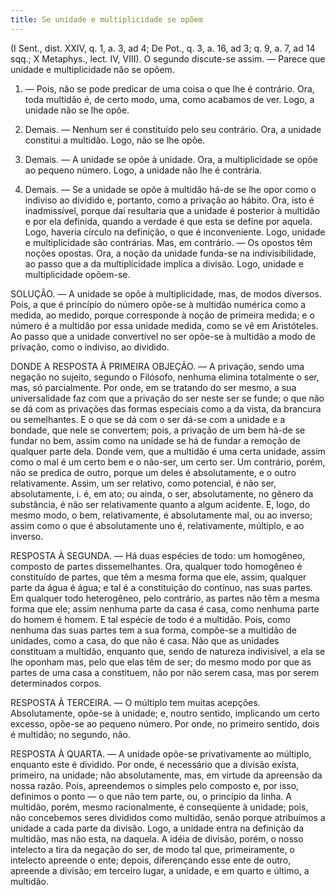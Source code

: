 ```yaml
---
title: Se unidade e multiplicidade se opõem
---
```


(I Sent., dist. XXIV, q. 1, a. 3, ad 4; De Pot., q. 3, a. 16, ad 3; q. 9, a. 7, ad 14 sqq.; X Metaphys., lect. IV, VIII).
  O segundo discute-se assim. — Parece que unidade e multiplicidade não se opõem.  

1. — Pois, não se pode predicar de uma coisa o que lhe é contrário. Ora, toda multidão é, de certo modo, uma, como acabamos de ver. Logo, a unidade não se lhe opõe.  

2. Demais. — Nenhum ser é constituído pelo seu contrário. Ora, a unidade constitui a multidão. Logo, não se lhe opõe.  

3. Demais. — A unidade se opõe à unidade. Ora, a multiplicidade se opõe ao pequeno número. Logo, a unidade não lhe é contrária.  

4. Demais. — Se a unidade se opõe à multidão há-de se lhe opor como o indiviso ao dividido e, portanto, como a privação ao hábito. Ora, isto é inadmissível, porque daí resultaria que a unidade é posterior à multidão e por ela definida, quando a verdade é que esta se define por aquela. Logo, haveria círculo na definição, o que é inconveniente. Logo, unidade e multiplicidade são contrárias.  Mas, em contrário. — Os opostos têm noções opostas. Ora, a noção da unidade funda-se na indivisibilidade, ao passo que a da multiplicidade implica a divisão. Logo, unidade e multiplicidade opõem-se.  

SOLUÇÃO. — A unidade se opõe à multiplicidade, mas, de modos diversos. Pois, a que é princípio do número opõe-se à multidão numérica como a medida, ao medido, porque corresponde à noção de primeira medida; e o número é a multidão por essa unidade medida, como se vê em Aristóteles. Ao passo que a unidade convertível no ser opõe-se à multidão a modo de privação, como o indiviso, ao dividido.  

DONDE A RESPOSTA À PRIMEIRA OBJEÇÃO. — A privação, sendo uma negação no sujeito, segundo o Filósofo, nenhuma elimina totalmente o ser, mas, só parcialmente. Por onde, em se tratando do ser mesmo, a sua universalidade faz com que a privação do ser neste ser se funde; o que não se dá com as privações das formas especiais como a da vista, da brancura ou semelhantes. E o que se dá com o ser dá-se com a unidade e a bondade, que nele se convertem; pois, a privação de um bem há-de se fundar no bem, assim como na unidade se há de fundar a remoção de qualquer parte dela. Donde vem, que a multidão é uma certa unidade, assim como o mal é um certo bem e o não-ser, um certo ser. Um contrário, porém, não se predica de outro, porque um deles é absolutamente, e o outro relativamente. Assim, um ser relativo, como potencial, é não ser, absolutamente, i. é, em ato; ou ainda, o ser, absolutamente, no gênero da substância, é não ser relativamente quanto a algum acidente. E, logo, do mesmo modo, o bem, relativamente, é absolutamente mal, ou ao inverso; assim como o que é absolutamente uno é, relativamente, múltiplo, e ao inverso.  

RESPOSTA À SEGUNDA. — Há duas espécies de todo: um homogêneo, composto de partes dissemelhantes. Ora, qualquer todo homogêneo é constituído de partes, que têm a mesma forma que ele, assim, qualquer parte da água é água; e tal é a constituição do contínuo, nas suas partes. Em qualquer todo heterogêneo, pelo contrário, as partes não têm a mesma forma que ele; assim nenhuma parte da casa é casa, como nenhuma parte do homem é homem. E tal espécie de todo é a multidão. Pois, como nenhuma das suas partes tem a sua forma, compõe-se a multidão de unidades, como a casa, do que não é casa. Não que as unidades constituam a multidão, enquanto que, sendo de natureza indivisível, a ela se lhe oponham mas, pelo que elas têm de ser; do mesmo modo por que as partes de uma casa a constituem, não por não serem casa, mas por serem determinados corpos.  

RESPOSTA À TERCEIRA. — O múltiplo tem muitas acepções. Absolutamente, opõe-se à unidade; e, noutro sentido, implicando um certo excesso, opõe-se ao pequeno número. Por onde, no primeiro sentido, dois é multidão; no segundo, não.  

RESPOSTA À QUARTA. — A unidade opõe-se privativamente ao múltiplo, enquanto este é dividido. Por onde, é necessário que a divisão exista, primeiro, na unidade; não absolutamente, mas, em virtude da apreensão da nossa razão. Pois, apreendemos o simples pelo composto e, por isso, definimos o ponto — o que não tem parte, ou, o princípio da linha. A multidão, porém, mesmo racionalmente, é conseqüente à unidade; pois, não concebemos seres divididos como multidão, senão porque atribuímos a unidade a cada parte da divisão. Logo, a unidade entra na definição da multidão, mas não esta, na daquela. A idéia de divisão, porém, o nosso intelecto a tira da negação do ser, de modo tal que, primeiramente, o intelecto apreende o ente; depois, diferençando esse ente de outro, apreende a divisão; em terceiro lugar, a unidade, e em quarto e último, a multidão.